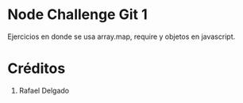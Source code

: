 # Node Challenge Git 1

Ejercicios en donde se usa array.map, require y objetos en javascript.

# Créditos
1. Rafael Delgado 
